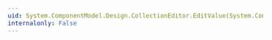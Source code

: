 ```yaml
---
uid: System.ComponentModel.Design.CollectionEditor.EditValue(System.ComponentModel.ITypeDescriptorContext,System.IServiceProvider,System.Object)
internalonly: False
---
```

